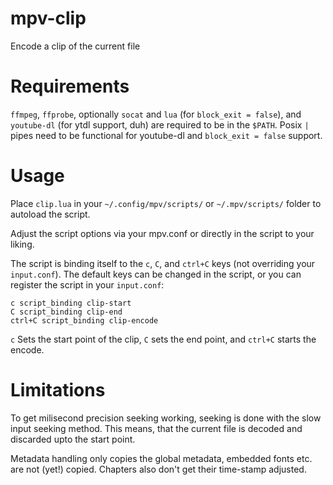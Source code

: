 # mpv-clip
Encode a clip of the current file

# Requirements
`ffmpeg`, `ffprobe`, optionally `socat` and `lua` (for `block_exit = false`), and `youtube-dl` 
(for ytdl support, duh) are required to be in the `$PATH`.
Posix `|` pipes need to be functional for youtube-dl and `block_exit = false` support.

# Usage
Place `clip.lua` in your `~/.config/mpv/scripts/` or `~/.mpv/scripts/` folder to autoload the 
script.

Adjust the script options via your mpv.conf or directly in the script to your liking.

The script is binding itself to the `c`, `C`, and `ctrl+C` keys (not overriding your `input.conf`).
The default keys can be changed in the script, or you can register the script in your `input.conf`:
```
c script_binding clip-start
C script_binding clip-end
ctrl+C script_binding clip-encode
```

`c` Sets the start point of the clip, `C` sets the end point, and `ctrl+C` starts the encode.

# Limitations
To get milisecond precision seeking working, seeking is done with the slow input seeking method.
This means, that the current file is decoded and discarded upto the start point.

Metadata handling only copies the global metadata, embedded fonts etc. are not (yet!) copied.
Chapters also don't get their time-stamp adjusted.
